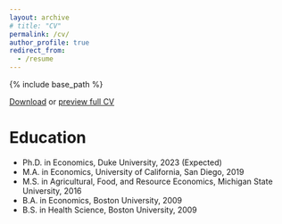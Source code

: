 ```yaml
---
layout: archive
# title: "CV"
permalink: /cv/
author_profile: true
redirect_from:
  - /resume
---
```


{% include base_path %}

[Download](https://adamsoliman.github.io/files/AdamSolimanCV.pdf) or [preview full CV](https://docs.google.com/viewer?url=https://adamsoliman.github.io/files/AdamSolimanCV.pdf)

Education
======
* Ph.D. in Economics, Duke University, 2023 (Expected)
* M.A. in Economics, University of California, San Diego, 2019
* M.S. in Agricultural, Food, and Resource Economics, Michigan State University, 2016
* B.A. in Economics, Boston University, 2009 
* B.S. in Health Science, Boston University, 2009



